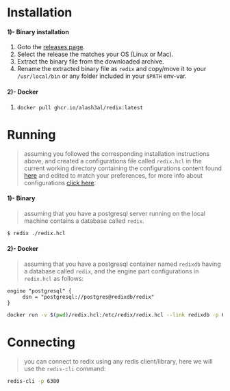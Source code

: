 # Installation

#### 1)- Binary installation

1. Goto the [releases page](https://github.com/Refrag/redix/releases).
2. Select the release the matches your OS (Linux or Mac).
3. Extract the binary file from the downloaded archive.
4. Rename the extracted binary file as `redix` and copy/move it to your `/usr/local/bin` or any folder included in your `$PATH` env-var.


#### 2)- Docker

1. `docker pull ghcr.io/alash3al/redix:latest`

# Running
> assuming you followed the corresponding installation instructions above,
> and created a configurations file called `redix.hcl` in the current working directory
> containing the configurations content found [here](https://github.com/Refrag/redix/blob/master/redix.hcl)
> and edited to match your preferences, for more info about configurations [click here](./configurations.md).

#### 1)- Binary
> assuming that you have a postgresql server running on the local machine contains a database called `redix`.
```bash
$ redix ./redix.hcl
```

#### 2)- Docker
> assuming that you have a postgresql container named `redixdb` having
> a database called `redix`, and the engine part configurations in `redix.hcl` as follows:
```hcl
engine "postgresql" {
     dsn = "postgresql://postgres@redixdb/redix"
}
```

```bash
docker run -v $(pwd)/redix.hcl:/etc/redix/redix.hcl --link redixdb -p 6380:6380 ghcr.io/alash3al/redix
```

# Connecting
> you can connect to redix using any redis client/library, here we will use the `redis-cli` command:

```bash
redis-cli -p 6380
```